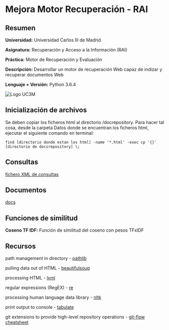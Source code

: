 # Mejora Motor Recuperación - RAI

## Resumen

**Universidad:** Universidad Carlos III de Madrid

**Asignatura:** Recuperación y Acceso a la Información (RAI)

**Práctica:** Motor de Recuperación y Evaluación

**Descripción:** Desarrollar un motor de recuperación Web capaz de indizar y recuperar documentos Web

**Lenguaje + Versión:** Python 3.6.4

![Logo UC3M](https://madi.uc3m.es/wp-content/uploads/2015/01/Logo-uc3m.jpg)

## Inicialización de archivos
Se deben copiar los ficheros html al directorio /docrepository. Para hacer tal cosa, desde la carpeta Datos donde se encuentran los ficheros html, ejecutar el siguiente comando en terminal:

`find [directorio donde estan los html] -name '*.html' -exec cp '{}' [directorio de docsrepository] \;`

## Consultas

[fichero XML de consultas](https://github.com/FCLatorre/RAImotor/blob/develop/2010-topics.xml)

## Documentos

[docs](https://github.com/FCLatorre/RAImotor/tree/develop/docrepository)

## Funciones de similitud

**Coseno TF IDF:** Función de similitud del coseno con pesos TFxIDF

## Recursos
path management in directory - [pathlib](https://docs.python.org/3/library/pathlib.html)

pulling data out of HTML - [beautifulsoup](https://www.crummy.com/software/BeautifulSoup/bs4/doc/)

processing HTML - [lxml](https://github.com/lxml/lxml)

regular expressions (RegEX) - [re](https://docs.python.org/3.6/library/re.html)

processing human language data library - [nltk](http://www.nltk.org/)

print output to console - [tabulate](https://pypi.python.org/pypi/tabulate)

git extensions to provide high-level repository operations - [git-flow cheatsheet](https://danielkummer.github.io/git-flow-cheatsheet/)
